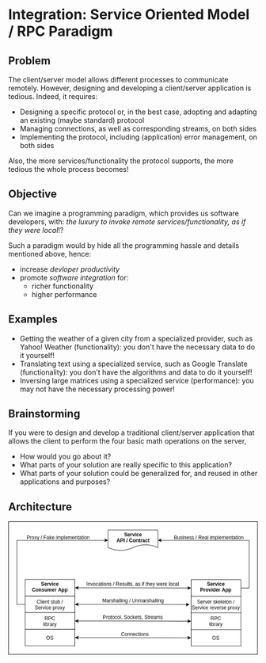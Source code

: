 # Integration: Service Oriented Model / RPC Paradigm
## Problem
The client/server model allows different processes to communicate remotely. However, designing and developing a client/server application is tedious. Indeed, it requires:
- Designing a specific protocol or, in the best case, adopting and adapting an existing (maybe standard) protocol
- Managing connections, as well as corresponding streams, on both sides
- Implementing the protocol, including (application) error management, on both sides

Also, the more services/functionality the protocol supports, the more tedious the whole process becomes!

## Objective
Can we imagine a programming paradigm, which provides us software developers, with: *the luxury to invoke remote services/functionality, as if they were local*!?

Such a paradigm would by hide all the programming hassle and details mentioned above, hence:
- increase *devloper productivity*
- promote *software integration* for:
  - richer functionality
  - higher performance

## Examples
- Getting the weather of a given city from a specialized provider, such as Yahoo! Weather (functionality): you don't have the necessary data to do it yourself!
- Translating text using a specialized service, such as Google Translate (functionality): you don't have the algorithms and data to do it yourself!
- Inversing large matrices using a specialized service (performance): you may not have the necessary processing power!

## Brainstorming
If you were to design and develop a traditional client/server application that allows the client to perform the four basic math operations on the server,
- How would you go about it?
- What parts of your solution are really specific to this application?
- What parts of your solution could be generalized for, and reused in other applications and purposes?

## Architecture
<p align="center"><img src="figures/architecture.png"></p>
